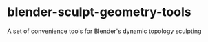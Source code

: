 blender-sculpt-geometry-tools
=============================

A set of convenience tools for Blender's dynamic topology sculpting
